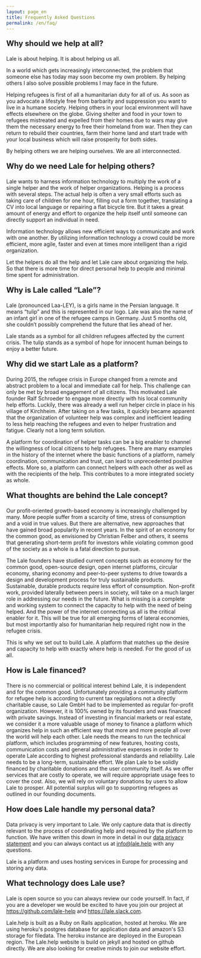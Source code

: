 ```yaml
---
layout: page_en
title: Frequently Asked Questions
permalink: /en/faq/
---
```


<p style="font-size:20px"><b>Why should we help at all?</b></p>

Lale is about helping. It is about helping us all. 

In a world which gets increasingly interconnected, the problem that someone else has today may soon become my own problem. By helping others I also solve possible problems I may face in the future. 

Helping refugees is first of all a humanitarian duty for all of us. As soon as you advocate a lifestyle free from barbarity and suppression you want to live in a humane society. Helping others in your local environment will have effects elsewhere on the globe. Giving shelter and food in your town to refugees mistreated and expelled from their homes due to wars may give them the necessary energy to free their homeland from war. Then they can return to rebuild their countries, farm their home land and start trade with your local business which will raise prosperity for both sides.

By helping others we are helping ourselves. We are all interconnected. 

<p style="font-size:20px"><b>Why do we need Lale for helping others?</b></p>

Lale wants to harness information technology to multiply the work of a single helper and the work of helper organizations. Helping is a process with several steps. The actual help is often a very small efforts such as taking care of children for one hour, filling out a form together, translating a CV into local language or repairing a flat bicycle tire. But it takes a great amount of energy and effort to organize the help itself until someone can directly support an individual in need.  

Information technology allows new efficient ways to communicate and work with one another. By utilizing information technology a crowd could be more efficient, more agile, faster and even at times more intelligent than a rigid organization. 

Let the helpers do all the help and let Lale care about organizing the help. So that there is more time for direct personal help to people and minimal time spent for administration.

<p style="font-size:20px"><b>Why is Lale called “Lale”?</b></p>

Lale (pronounced Laa-LEY), is a girls name in the Persian language. It means “tulip” and this is represented in our logo. Lale was also the name of an infant girl in one of the refugee camps in Germany. Just 5 months old, she couldn’t possibly comprehend the future that lies ahead of her.

Lale stands as a symbol for all children refugees affected by the current crisis. The tulip stands as a symbol of hope for innocent human beings to enjoy a better future.

<p style="font-size:20px"><b>Why did we start Lale as a platform?</b></p>

During 2015, the refugee crisis in Europe changed from a remote and abstract problem to a local and immediate call for help. This challenge can only be met by broad engagement of all citizens. This motivated Lale founder Ralf Schroeder to engage more directly with his local community help efforts. Luckily, there was already a well run helper circle in place in his village of Kirchheim. After taking on a few tasks, it quickly became apparent that the organization of volunteer help was complex and inefficient leading to less help reaching the refugees and even to helper frustration and fatigue. Clearly not a long term solution.

A platform for coordination of helper tasks can be a big enabler to channel the willingness of local citizens to help refugees. There are many examples in the history of the internet where the basic functions of a platform, namely coordination, communication and trust, can lead to unprecedented positive effects. More so, a platform can connect helpers with each other as well as with the recipients of the help. This contributes to a more integrated society as whole. 

<p style="font-size:20px"><b>What thoughts are behind the Lale concept?</b></p>

Our profit-oriented growth-based economy is increasingly challenged by many. More people suffer from a scarcity of time, stress of consumption and a void in true values. But there are alternative, new approaches that have gained broad popularity in recent years. In the spirit of an economy for the common good, as envisioned by Christian Felber and others, it seems that generating short-term profit for investors while violating common good of the society as a whole is a fatal direction to pursue. 

The Lale founders have studied current concepts such as economy for the common good, open-source design, open internet platforms, circular economy, sharing economy and peer-to-peer systems to drive towards a design and development process for truly sustainable products. Sustainable, durable products require less effort of consumption. Non-profit work, provided laterally between peers in society, will take on a much larger role in addressing our needs in the future. What is missing is a complete and working system to connect the capacity to help with the need of being helped. And the power of the internet connecting us all is the critical enabler for it. This will be true for all emerging forms of lateral economies, but most importantly also for humanitarian help required right now in the refugee crisis.

This is why we set out to build Lale. A platform that matches up the desire and capacity to help with exactly where help is needed. For the good of us all.

<p style="font-size:20px"><b>How is Lale financed?</b></p>

There is no commercial or political interest behind Lale, it is independent and for the common good. 
Unfortunately providing a community platform for refugee help is according to current tax regulations not a directly charitable cause, so Lale GmbH had to be implemented as regular for-profit organization. However, it is 100% owned by its founders and was financed with private savings. Instead of investing in financial markets or real estate, we consider it a more valuable usage of money to finance a platform which organizes help in such an efficient way that more and more people all over the world will help each other.
Lale needs the means to run the technical platform, which includes programming of new features, hosting costs, communication costs and general administrative expenses in order to operate Lale according to highest professional standards and reliability.
Lale needs to be a long-term, sustainable effort. We plan Lale to be solidly financed by charitable donations and the user community itself. As we offer services that are costly to operate, we will require appropriate usage fees to cover the cost. Also, we will rely on voluntary donations by users to allow Lale to prosper. All potential surplus will go to supporting refugees as outlined in our founding documents.

<p style="font-size:20px"><b>How does Lale handle my personal data?</b></p>

Data privacy is very important to Lale. We only capture data that is directly relevant to the process of coordinating help and required by the platform to function. We have written this down in more in detail in our <a href="/en/terms">data privacy statement</a> and you can always contact us at <a href="mailto:info@lale.help">info@lale.help</a> with any questions.

Lale is a platform and uses hosting services in Europe for processing and storing any data.

<p style="font-size:20px"><b>What technology does Lale use?</b></p>

Lale is open source so you can always review our code yourself. In fact, if you are a developer we would be excited to have you join our project at <a href="https://github.com/lale-help">https://github.com/lale-help</a> and <a href="https://lale.slack.com">https://lale.slack.com</a>.

Lale.help is built as a Ruby on Rails application, hosted at heroku. We are using heroku's postgres database for application data and amazon's S3 storage for filedata. The heroku instance are deployed in the European region. The Lale.help website is build on jekyll and hosted on github directly. We are also looking for creative minds to join our website effort.

